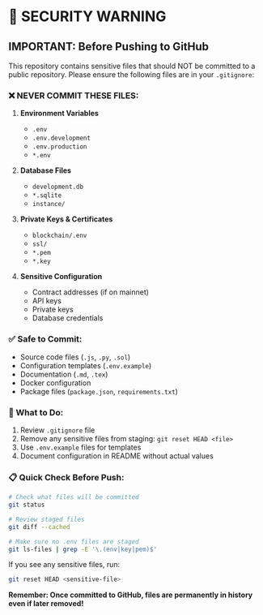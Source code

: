 # 🚨 SECURITY WARNING

## IMPORTANT: Before Pushing to GitHub

This repository contains sensitive files that should NOT be committed to a public repository. Please ensure the following files are in your `.gitignore`:

### ❌ NEVER COMMIT THESE FILES:

1. **Environment Variables**
   - `.env`
   - `.env.development`
   - `.env.production`
   - `*.env`

2. **Database Files**
   - `development.db`
   - `*.sqlite`
   - `instance/`

3. **Private Keys & Certificates**
   - `blockchain/.env`
   - `ssl/`
   - `*.pem`
   - `*.key`

4. **Sensitive Configuration**
   - Contract addresses (if on mainnet)
   - API keys
   - Private keys
   - Database credentials

### ✅ Safe to Commit:

- Source code files (`.js`, `.py`, `.sol`)
- Configuration templates (`.env.example`)
- Documentation (`.md`, `.tex`)
- Docker configuration
- Package files (`package.json`, `requirements.txt`)

### 🔧 What to Do:

1. Review `.gitignore` file
2. Remove any sensitive files from staging: `git reset HEAD <file>`
3. Use `.env.example` files for templates
4. Document configuration in README without actual values

### 📋 Quick Check Before Push:

```bash
# Check what files will be committed
git status

# Review staged files
git diff --cached

# Make sure no .env files are staged
git ls-files | grep -E '\.(env|key|pem)$'
```

If you see any sensitive files, run:
```bash
git reset HEAD <sensitive-file>
```

**Remember: Once committed to GitHub, files are permanently in history even if later removed!**
